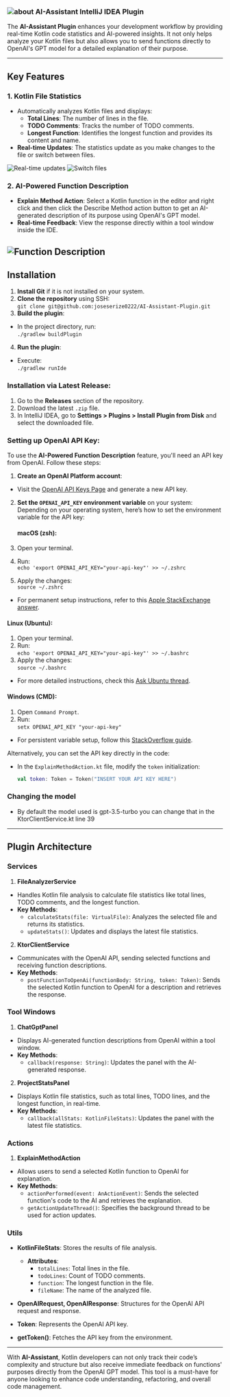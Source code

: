 
### ![about](https://github.com/joseserize0222/AI-Assistant-Plugin/blob/main/src/main/resources/META-INF/pluginIcon.svg) AI-Assistant IntelliJ IDEA Plugin



The **AI-Assistant Plugin** enhances your development workflow by providing real-time Kotlin code statistics and AI-powered insights. It not only helps analyze your Kotlin files but also allows you to send functions directly to OpenAI's GPT model for a detailed explanation of their purpose.

---

## Key Features

### 1. **Kotlin File Statistics**
- Automatically analyzes Kotlin files and displays:
  - **Total Lines**: The number of lines in the file.
  - **TODO Comments**: Tracks the number of TODO comments.
  - **Longest Function**: Identifies the longest function and provides its content and name.
- **Real-time Updates**: The statistics update as you make changes to the file or switch between files.

![Real-time updates](./src/data/Editing%20the%20file%20with%20Kotlin%20Stats.gif)
![Switch files](./src/data/Switching%20Files.gif)

### 2. **AI-Powered Function Description**
- **Explain Method Action**: Select a Kotlin function in the editor and right click and then click the Describe Method action button to get an AI-generated description of its purpose using OpenAI's GPT model.
- **Real-time Feedback**: View the response directly within a tool window inside the IDE.

![Function Description](./src/data/Asking%20ChatGpt.gif)
---

## Installation

1. **Install Git** if it is not installed on your system.
2. **Clone the repository** using SSH:  
   `git clone git@github.com:joseserize0222/AI-Assistant-Plugin.git`
3. **Build the plugin**:
  - In the project directory, run:  
    `./gradlew buildPlugin`
4. **Run the plugin**:
  - Execute:  
    `./gradlew runIde`

### Installation via Latest Release:
1. Go to the **Releases** section of the repository.
2. Download the latest `.zip` file.
3. In IntelliJ IDEA, go to **Settings > Plugins > Install Plugin from Disk** and select the downloaded file.

### Setting up OpenAI API Key:

To use the **AI-Powered Function Description** feature, you'll need an API key from OpenAI. Follow these steps:

1. **Create an OpenAI Platform account**:
  - Visit the [OpenAI API Keys Page](https://platform.openai.com/account/api-keys) and generate a new API key.

2. **Set the `OPENAI_API_KEY` environment variable** on your system:
   Depending on your operating system, here’s how to set the environment variable for the API key:

   #### macOS (zsh):
  1. Open your terminal.
  2. Run:  
     `echo 'export OPENAI_API_KEY="your-api-key"' >> ~/.zshrc`
  3. Apply the changes:  
     `source ~/.zshrc`
  - For permanent setup instructions, refer to this [Apple StackExchange answer](https://apple.stackexchange.com/questions/395457/how-to-set-environment-variable-permanently-in-zsh-on-macos-catalina).

   #### Linux (Ubuntu):
  1. Open your terminal.
  2. Run:  
     `echo 'export OPENAI_API_KEY="your-api-key"' >> ~/.bashrc`
  3. Apply the changes:  
     `source ~/.bashrc`
  - For more detailed instructions, check this [Ask Ubuntu thread](https://askubuntu.com/questions/887442/how-to-permanently-set-an-environment-variable).

   #### Windows (CMD):
  1. Open `Command Prompt`.
  2. Run:  
     `setx OPENAI_API_KEY "your-api-key"`
  - For persistent variable setup, follow this [StackOverflow guide](https://stackoverflow.com/questions/5898131/set-a-persistent-environment-variable-from-cmd-exe).

Alternatively, you can set the API key directly in the code:
- In the `ExplainMethodAction.kt` file, modify the `token` initialization:
   ```kotlin
   val token: Token = Token("INSERT YOUR API KEY HERE")
   ```
### Changing the model
- By default the model used is gpt-3.5-turbo you can change that in the KtorClientService.kt line 39
---

## Plugin Architecture

### Services

1. **FileAnalyzerService**
  - Handles Kotlin file analysis to calculate file statistics like total lines, TODO comments, and the longest function.
  - **Key Methods**:
    - `calculateStats(file: VirtualFile)`: Analyzes the selected file and returns its statistics.
    - `updateStats()`: Updates and displays the latest file statistics.

2. **KtorClientService**
  - Communicates with the OpenAI API, sending selected functions and receiving function descriptions.
  - **Key Methods**:
    - `postFunctionToOpenAi(functionBody: String, token: Token)`: Sends the selected Kotlin function to OpenAI for a description and retrieves the response.

### Tool Windows

1. **ChatGptPanel**
  - Displays AI-generated function descriptions from OpenAI within a tool window.
  - **Key Methods**:
    - `callback(response: String)`: Updates the panel with the AI-generated response.

2. **ProjectStatsPanel**
  - Displays Kotlin file statistics, such as total lines, TODO lines, and the longest function, in real-time.
  - **Key Methods**:
    - `callback(allStats: KotlinFileStats)`: Updates the panel with the latest file statistics.

### Actions

1. **ExplainMethodAction**
  - Allows users to send a selected Kotlin function to OpenAI for explanation.
  - **Key Methods**:
    - `actionPerformed(event: AnActionEvent)`: Sends the selected function's code to the AI and retrieves the explanation.
    - `getActionUpdateThread()`: Specifies the background thread to be used for action updates.

### Utils

- **KotlinFileStats**: Stores the results of file analysis.
  - **Attributes**:
    - `totalLines`: Total lines in the file.
    - `todoLines`: Count of TODO comments.
    - `function`: The longest function in the file.
    - `fileName`: The name of the analyzed file.

- **OpenAIRequest, OpenAIResponse**: Structures for the OpenAI API request and response.

- **Token**: Represents the OpenAI API key.

- **getToken()**: Fetches the API key from the environment.

---

With **AI-Assistant**, Kotlin developers can not only track their code’s complexity and structure but also receive immediate feedback on functions' purposes directly from the OpenAI GPT model. This tool is a must-have for anyone looking to enhance code understanding, refactoring, and overall code management.
